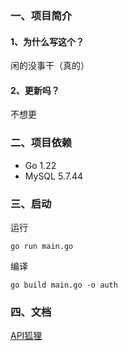 ### 一、项目简介

#### 1、为什么写这个？

闲的没事干（真的）

#### 2、更新吗？

不想更

### 二、项目依赖

- Go  1.22
- MySQL  5.7.44

### 三、启动

运行

```shell
go run main.go
```

编译

```shell
go build main.go -o auth
```

### 四、文档

[API狐狸](https://guguauth.apifox.cn/)

